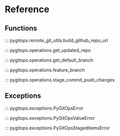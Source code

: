 # Reference

## Functions

::: pygitops.remote_git_utils.build_github_repo_url

::: pygitops.operations.get_updated_repo

::: pygitops.operations.get_default_branch

::: pygitops.operations.feature_branch

::: pygitops.operations.stage_commit_push_changes

## Exceptions

::: pygitops.exceptions.PyGitOpsError

::: pygitops.exceptions.PyGitOpsValueError

::: pygitops.exceptions.PyGitOpsStagedItemsError
